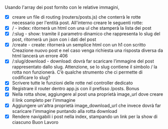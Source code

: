 Usando l'array dei post fornito con le relative immagini, 
- [x] creare un file di routing (routers/posts.js) che conterrà le rotte necessario per l'entità post.
All'interno creare le seguenti rotte:
- [x] / - index: ritornerà un html con una ul che stamperà la lista dei post
- [x] /:slug - show: tramite il parametro dinamico che rappresenta lo slug del post, ritornerà un json con i dati del post
- [x] /create - create: ritornerà un semplice html con un h1 con scritto Creazione nuovo post e nel caso venga richiesta una risposta diversa da html lancerà un errore 406
- [x] /:slug/download - download: dovrà far scaricare l’immagine del post rappresentato dallo slug. Attenzione, se lo slug contiene il simbolo / la rotta non funzionerà.
C’è qualche strumento che ci permette di codificare lo slug?
- [x] Scrivere tutte le funzioni delle rotte nel controller dedicato
- [x] Registrare il router dentro app.js con il prefisso /posts.
Bonus
- [x] Nella rotta show, aggiungere al post una proprietà image_url dove creare il link completo per l'immagine
- [x] Aggiungere un'altra proprietà image_download_url che invece dovrà far scaricare l'immagine puntando alla rotta download
- [x] Rendere navigabili i post nella index, stampando un link per la show di ciascuno
Buon Lavoro